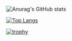 ![Anurag's GitHub stats](https://github-readme-stats.vercel.app/api?username=kbyamy&count_private=true)

[![Top Langs](https://github-readme-stats.vercel.app/api/top-langs/?username=kbyamy&layout=compact)](https://github.com/anuraghazra/github-readme-stats)

[![trophy](https://github-profile-trophy.vercel.app/?username=kbyamy&theme=onedark&rank=SSS,SS,S,AAA,AA,A,B,C)](https://github.com/ryo-ma/github-profile-trophy)

<!--
**kbyamy/kbyamy** is a ✨ _special_ ✨ repository because its `README.md` (this file) appears on your GitHub profile.

Here are some ideas to get you started:

- 🔭 I’m currently working on ...
- 🌱 I’m currently learning ...
- 👯 I’m looking to collaborate on ...
- 🤔 I’m looking for help with ...
- 💬 Ask me about ...
- 📫 How to reach me: ...
- 😄 Pronouns: ...
- ⚡ Fun fact: ...
-->
